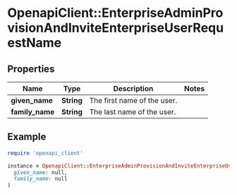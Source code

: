 # OpenapiClient::EnterpriseAdminProvisionAndInviteEnterpriseUserRequestName

## Properties

| Name | Type | Description | Notes |
| ---- | ---- | ----------- | ----- |
| **given_name** | **String** | The first name of the user. |  |
| **family_name** | **String** | The last name of the user. |  |

## Example

```ruby
require 'openapi_client'

instance = OpenapiClient::EnterpriseAdminProvisionAndInviteEnterpriseUserRequestName.new(
  given_name: null,
  family_name: null
)
```

